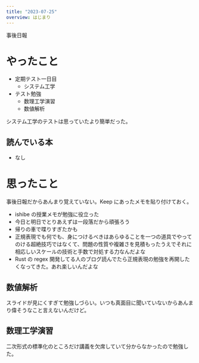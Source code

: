 ```yaml
---
title: "2023-07-25"
overview: はじまり
---
```


事後日報

# やったこと

- 定期テスト一日目
  - システム工学
- テスト勉強
  - 数理工学演習
  - 数値解析

システム工学のテストは思っていたより簡単だった。

## 読んでいる本

- なし

# 思ったこと

事後日報だからあんまり覚えていない。Keep にあったメモを貼り付けておく。

- ishibe の授業メモが勉強に役立った
- 今日と明日でとりあえずは一段落だから頑張ろう
- 帰りの車で喋りすぎたかも
- 正規表現でも何でも、身につけるべきはあらゆることを一つの道具でやってのける超絶技巧ではなくて、問題の性質や複雑さを見積もったうえでそれに相応しいスケールの技術と手数で対処する力なんだよな
- Rust の regex 開発してる人のブログ読んでたら正規表現の勉強を再開したくなってきた。あれ楽しいんだよな

## 数値解析

スライドが見にくすぎて勉強しづらい。いつも真面目に聞いていないからあんまり偉そうなこと言えないんだけど。

## 数理工学演習

二次形式の標準化のところだけ講義を欠席していて分からなかったので勉強した。
